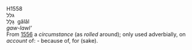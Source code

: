 <body>
  <p>H1558<br>  גּלל  <br> גָּלָל  ‎  gâlâl  <br><i>gaw-lawl‘ </i><br>From <a href="h1556.htm">1556</a>  a <i>circumstance</i> (as <i>rolled</i> around); only used adverbially, on <i>account</i> of: - because of, for (sake).<br></p>
 </body>